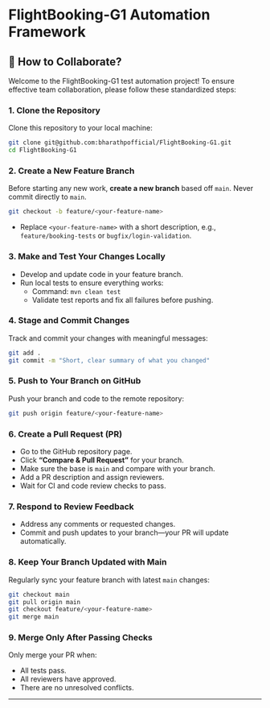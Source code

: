 # FlightBooking-G1 Automation Framework

## 🚀 How to Collaborate?

Welcome to the FlightBooking-G1 test automation project! To ensure effective team collaboration, please follow these standardized steps:

### 1. Clone the Repository

Clone this repository to your local machine:

```bash
git clone git@github.com:bharathpofficial/FlightBooking-G1.git
cd FlightBooking-G1
```

### 2. Create a New Feature Branch

Before starting any new work, **create a new branch** based off `main`. Never commit directly to `main`.

```bash
git checkout -b feature/<your-feature-name>
```

- Replace `<your-feature-name>` with a short description, e.g., `feature/booking-tests` or `bugfix/login-validation`.

### 3. Make and Test Your Changes Locally

- Develop and update code in your feature branch.
- Run local tests to ensure everything works:
    - Command: `mvn clean test`
    - Validate test reports and fix all failures before pushing.

### 4. Stage and Commit Changes

Track and commit your changes with meaningful messages:

```bash
git add .
git commit -m "Short, clear summary of what you changed"
```

### 5. Push to Your Branch on GitHub

Push your branch and code to the remote repository:

```bash
git push origin feature/<your-feature-name>
```

### 6. Create a Pull Request (PR)

- Go to the GitHub repository page.
- Click **“Compare & Pull Request”** for your branch.
- Make sure the base is `main` and compare with your branch.
- Add a PR description and assign reviewers.
- Wait for CI and code review checks to pass.

### 7. Respond to Review Feedback

- Address any comments or requested changes.
- Commit and push updates to your branch—your PR will update automatically.

### 8. Keep Your Branch Updated with Main

Regularly sync your feature branch with latest `main` changes:

```bash
git checkout main
git pull origin main
git checkout feature/<your-feature-name>
git merge main
```

### 9. Merge Only After Passing Checks

Only merge your PR when:
- All tests pass.
- All reviewers have approved.
- There are no unresolved conflicts.

---
